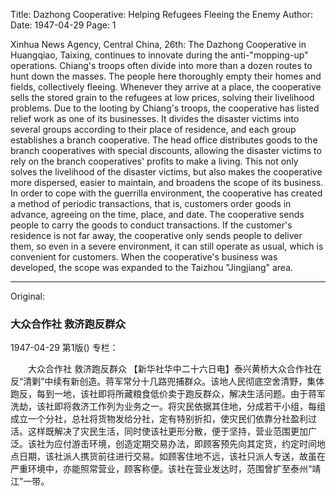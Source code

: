 Title: Dazhong Cooperative: Helping Refugees Fleeing the Enemy
Author:
Date: 1947-04-29
Page: 1

Xinhua News Agency, Central China, 26th: The Dazhong Cooperative in Huangqiao, Taixing, continues to innovate during the anti-"mopping-up" operations. Chiang's troops often divide into more than a dozen routes to hunt down the masses. The people here thoroughly empty their homes and fields, collectively fleeing. Whenever they arrive at a place, the cooperative sells the stored grain to the refugees at low prices, solving their livelihood problems. Due to the looting by Chiang's troops, the cooperative has listed relief work as one of its businesses. It divides the disaster victims into several groups according to their place of residence, and each group establishes a branch cooperative. The head office distributes goods to the branch cooperatives with special discounts, allowing the disaster victims to rely on the branch cooperatives' profits to make a living. This not only solves the livelihood of the disaster victims, but also makes the cooperative more dispersed, easier to maintain, and broadens the scope of its business. In order to cope with the guerrilla environment, the cooperative has created a method of periodic transactions, that is, customers order goods in advance, agreeing on the time, place, and date. The cooperative sends people to carry the goods to conduct transactions. If the customer's residence is not far away, the cooperative only sends people to deliver them, so even in a severe environment, it can still operate as usual, which is convenient for customers. When the cooperative's business was developed, the scope was expanded to the Taizhou "Jingjiang" area.



<hr /> 

Original: 


### 大众合作社  救济跑反群众

1947-04-29
第1版()
专栏：

　　大众合作社
    救济跑反群众
    【新华社华中二十六日电】泰兴黄桥大众合作社在反“清剿”中续有新创造。蒋军常分十几路兜捕群众。该地人民彻底空舍清野，集体跑反，每到一地，该社即将所藏粮食低价卖于跑反群众，解决生活问题。由于蒋军洗劫，该社即将救济工作列为业务之一。将灾民依据其住地，分成若干小组，每组成立一个分社，总社将货物发给分社，定有特别折扣，使灾民们依靠分社盈利过活。这样既解决了灾民生活，同时使该社更形分散，便于坚持，营业范围更加广泛。该社为应付游击环境，创造定期交易办法，即顾客预先向其定货，约定时间地点日期，该社派人携货前往进行交易。如顾客住地不远，该社只派人专送，故虽在严重环境中，亦能照常营业，顾客称便。该社在营业发达时，范围曾扩至泰州“靖江”一带。
